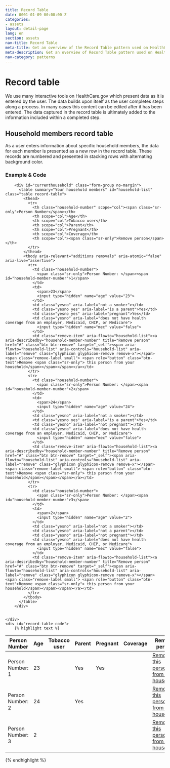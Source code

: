 ```yaml
---
title: Record Table
date: 0001-01-09 00:00:00 Z
categories:
- assets
layout: detail-page
lang: en
section: assets
nav-title: Record Table
meta-title: Get an overview of the Record Table pattern used on HealthCare.gov
meta-description: Get an overview of Record Table pattern used on HealthCare.gov
nav-category: patterns
---
```


# Record table

<div class="intro">
We use many interactive tools on HealthCare.gov which present data as it is entered by the user. The data builds upon itself as the user completes steps along a process. In many cases this content can be edited after it has been entered. The data captured in the record table is ultimately added to the information included within a completed step.
</div>

<div class="hr"></div>

## Household members record table 

As a user enters information about specific household members, the data for each member is presented as a new row in the record table. These records are numbered and presented in stacking rows with alternating background color.

<h3 class="label-opensans">Example &amp; Code</h3>

<div class="code-wrapper">
	<div class="preview has-dark-background">

		<div id="currenthousehold" class="form-group no-margin">
		  <table summary="Your household members" id="household-list" class="table record-table">
		    <thead>
		      <tr>
		        <th class="household-number" scope="col"><span class="sr-only">Person Number</span></th>
		        <th scope="col">Age</th>
		        <th scope="col">Tobacco user</th>
		        <th scope="col">Parent</th>
		        <th scope="col">Pregnant</th>
		        <th scope="col">Coverage</th>
		        <th scope="col"><span class="sr-only">Remove person</span></th>
		      </tr>
		    </thead>
		    <tbody aria-relevant="additions removals" aria-atomic="false" aria-live="assertive">
		      <tr>
		        <td class="household-number">
		          <span class="sr-only">Person Number: </span><span id="household-member-number">1</span>
		        </td>
		        <td>
		          <span>23</span>
		          <input type="hidden" name="age" value="23">
		        </td>
		        <td class="yesno" aria-label="not a smoker"></td>
		        <td class="yesno yes" aria-label="is a parent">Yes</td>
		        <td class="yesno yes" aria-label="pregnant">Yes</td>
		        <td class="yesno" aria-label="does not have health coverage from an employer, Medicaid, CHIP, or Medicare">
		          <input type="hidden" name="mec" value="false">
		        </td>
		        <td class="remove-item" aria-flowto="household-list"><a aria-describedby="household-member-number" title="Remove person" href="#" class="btn btn-remove" target="_self"><span aria-flowto="household-list" aria-controls="household-list" aria-label="remove" class="glyphicon glyphicon-remove remove-x"></span><span class="remove-label small"> <span role="button" class="btn-text">Remove <span class="sr-only"> this person from your household</span></span></span></a></td>
		      </tr>
		      <tr>
		        <td class="household-number">
		          <span class="sr-only">Person Number: </span><span id="household-member-number">2</span>
		        </td>
		        <td>
		          <span>24</span>
		          <input type="hidden" name="age" value="24">
		        </td>
		        <td class="yesno" aria-label="not a smoker"></td>
		        <td class="yesno yes" aria-label="is a parent">Yes</td>
		        <td class="yesno" aria-label="not pregnant"></td>
		        <td class="yesno" aria-label="does not have health coverage from an employer, Medicaid, CHIP, or Medicare">
		          <input type="hidden" name="mec" value="false">
		        </td>
		        <td class="remove-item" aria-flowto="household-list"><a aria-describedby="household-member-number" title="Remove person" href="#" class="btn btn-remove" target="_self"><span aria-flowto="household-list" aria-controls="household-list" aria-label="remove" class="glyphicon glyphicon-remove remove-x"></span><span class="remove-label small"> <span role="button" class="btn-text">Remove <span class="sr-only"> this person from your household</span></span></span></a></td>
		      </tr>
		      <tr>
		        <td class="household-number">
		          <span class="sr-only">Person Number: </span><span id="household-member-number">3</span>
		        </td>
		        <td>
		          <span>2</span>
		          <input type="hidden" name="age" value="2">
		        </td>
		        <td class="yesno" aria-label="not a smoker"></td>
		        <td class="yesno" aria-label="not a parent"></td>
		        <td class="yesno" aria-label="not pregnant"></td>
		        <td class="yesno" aria-label="does not have health coverage from an employer, Medicaid, CHIP, or Medicare">
		          <input type="hidden" name="mec" value="false">
		        </td>
		        <td class="remove-item" aria-flowto="household-list"><a aria-describedby="household-member-number" title="Remove person" href="#" class="btn btn-remove" target="_self"><span aria-flowto="household-list" aria-controls="household-list" aria-label="remove" class="glyphicon glyphicon-remove remove-x"></span><span class="remove-label small"> <span role="button" class="btn-text">Remove <span class="sr-only"> this person from your household</span></span></span></a></td>
		      </tr>
		    </tbody>
		  </table>
		</div>


	</div>
	<div id="record-table-code">
		{% highlight text %}
<table summary="Your household members" id="household-list" class="table record-table">
	<thead>
	  <tr>
	    <th class="household-number" scope="col"><span class="sr-only">Person Number</span></th>
	    <th scope="col">Age</th>
	    <th scope="col">Tobacco user</th>
	    <th scope="col">Parent</th>
	    <th scope="col">Pregnant</th>
	    <th scope="col">Coverage</th>
	    <th scope="col"><span class="sr-only">Remove person</span></th>
	  </tr>
	</thead>
	<tbody aria-relevant="additions removals" aria-atomic="false" aria-live="assertive">
	  <tr>
	    <td class="household-number">
	      <span class="sr-only">Person Number: </span><span id="household-member-number">1</span>
	    </td>
	    <td>
	      <span>23</span>
	      <input type="hidden" name="age" value="23">
	    </td>
	    <td class="yesno" aria-label="not a smoker"></td>
	    <td class="yesno yes" aria-label="is a parent">Yes</td>
	    <td class="yesno yes" aria-label="pregnant">Yes</td>
	    <td class="yesno" aria-label="does not have health coverage from an employer, Medicaid, CHIP, or Medicare">
	      <input type="hidden" name="mec" value="false">
	    </td>
	    <td class="remove-item" aria-flowto="household-list"><a aria-describedby="household-member-number" title="Remove person" href="#" class="btn btn-remove" target="_self"><span aria-flowto="household-list" aria-controls="household-list" aria-label="remove" class="glyphicon glyphicon-remove remove-x"></span><span class="remove-label small"> <span role="button" class="btn-text">Remove <span class="sr-only"> this person from your household</span></span></span></a></td>
	  </tr>
	  <tr>
	    <td class="household-number">
	      <span class="sr-only">Person Number: </span><span id="household-member-number">2</span>
	    </td>
	    <td>
	      <span>24</span>
	      <input type="hidden" name="age" value="24">
	    </td>
	    <td class="yesno" aria-label="not a smoker"></td>
	    <td class="yesno yes" aria-label="is a parent">Yes</td>
	    <td class="yesno" aria-label="not pregnant"></td>
	    <td class="yesno" aria-label="does not have health coverage from an employer, Medicaid, CHIP, or Medicare">
	      <input type="hidden" name="mec" value="false">
	    </td>
	    <td class="remove-item" aria-flowto="household-list"><a aria-describedby="household-member-number" title="Remove person" href="#" class="btn btn-remove" target="_self"><span aria-flowto="household-list" aria-controls="household-list" aria-label="remove" class="glyphicon glyphicon-remove remove-x"></span><span class="remove-label small"> <span role="button" class="btn-text">Remove <span class="sr-only"> this person from your household</span></span></span></a></td>
	  </tr>
	  <tr>
	    <td class="household-number">
	      <span class="sr-only">Person Number: </span><span id="household-member-number">3</span>
	    </td>
	    <td>
	      <span>2</span>
	      <input type="hidden" name="age" value="2">
	    </td>
	    <td class="yesno" aria-label="not a smoker"></td>
	    <td class="yesno" aria-label="not a parent"></td>
	    <td class="yesno" aria-label="not pregnant"></td>
	    <td class="yesno" aria-label="does not have health coverage from an employer, Medicaid, CHIP, or Medicare">
	      <input type="hidden" name="mec" value="false">
	    </td>
	    <td class="remove-item" aria-flowto="household-list"><a aria-describedby="household-member-number" title="Remove person" href="#" class="btn btn-remove" target="_self"><span aria-flowto="household-list" aria-controls="household-list" aria-label="remove" class="glyphicon glyphicon-remove remove-x"></span><span class="remove-label small"> <span role="button" class="btn-text">Remove <span class="sr-only"> this person from your household</span></span></span></a></td>
	  </tr>
	</tbody>
</table>
		{% endhighlight %}
	</div>
</div>

